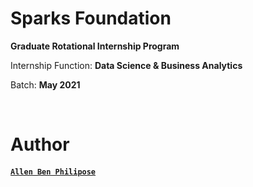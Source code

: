# Sparks Foundation 

**Graduate Rotational Internship Program**

Internship Function: **Data Science & Business Analytics**

Batch: **May 2021**

<br />

# Author 

#### [``Allen Ben Philipose``](https://abphilip.me/)
